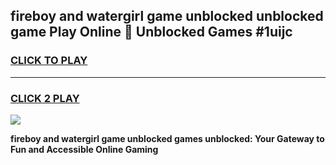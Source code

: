 
## fireboy and watergirl game unblocked unblocked game Play Online 👋 Unblocked Games #1uijc
<h3>
<a href="https://premium.freeplayer.one?title=fireboy_and_watergirl_game_unblocked&ref=21F">CLICK TO PLAY</a></h3>
<hr>

<h3>
<a href="https://premium.freeplayer.one?title=fireboy_and_watergirl_game_unblocked&ref=21F">CLICK 2 PLAY</a>
  
</h3>

<a href="https://premium.freeplayer.one?title=fireboy_and_watergirl_game_unblocked&ref=21F/"><img src="https://clearcache.store/games.png"></a>


**fireboy and watergirl game unblocked games unblocked: Your Gateway to Fun and Accessible Online Gaming**
